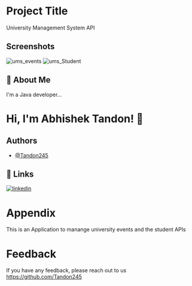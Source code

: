 

# Project Title
University Management System API


## Screenshots



![ums_events](https://user-images.githubusercontent.com/109599340/218764268-a258aa6f-dae6-4604-83b2-16557e583a92.jpg)
![ums_Student](https://user-images.githubusercontent.com/109599340/218764314-b7f3ec1e-4f92-47f2-aad2-73f5baa449fa.jpg)

## 🚀 About Me
I'm a Java developer...


# Hi, I'm  Abhishek Tandon! 👋


## Authors

- [@Tandon245](https://github.com/Tandon245)


## 🔗 Links

[![linkedin](https://img.shields.io/badge/linkedin-0A66C2?style=for-the-badge&logo=linkedin&logoColor=white)](https://www.linkedin.com/in/er-abhishek-tandon-3120a1220)

# Appendix
 This is an Application to manange university events and the student APIs


# Feedback

If you have any feedback, please reach out to us https://github.com/Tandon245


